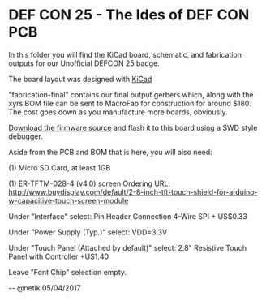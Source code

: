# DEF CON 25 - The Ides of DEF CON PCB

In this folder you will find the KiCad board, schematic, and 
fabrication outputs for our Unofficial DEFCON 25 badge.

The board layout was designed with [KiCad](http://kicad-pcb.org/)

"fabrication-final" contains our final output gerbers which, along with the xyrs BOM file can be sent to MacroFab for construction for around $180. The cost goes down as you manufacture more boards, obviously. 

[Download the firmware source](https://github.com/netik/chibios-orchard) and flash it to this board using a SWD style debugger. 

Aside from the PCB and BOM that is here, you will also need:

(1) Micro SD Card, at least 1GB

(1) ER-TFTM-028-4 (v4.0) screen
  Ordering URL:
  http://www.buydisplay.com/default/2-8-inch-tft-touch-shield-for-arduino-w-capacitive-touch-screen-module

  Under "Interface" select:
  Pin Header Connection 4-Wire SPI + US$0.33
 
  Under "Power Supply (Typ.)" select:
  VDD=3.3V

Under "Touch Panel (Attached by default)" select:
2.8" Resistive Touch Panel with Controller +US1.40

Leave "Font Chip" selection empty.



--
@netik
05/04/2017

